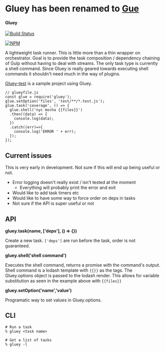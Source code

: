 Gluey has been renamed to [Gue](https://github.com/skarfacegc/Gue)
==



#### Gluey

[![Build Status](https://travis-ci.org/skarfacegc/Gluey.svg?branch=master)](https://travis-ci.org/skarfacegc/Gluey)

[![NPM](https://nodei.co/npm/gluey.png?downloads=true)](https://nodei.co/npm/gluey/)

A lightweight task runner.  This is little more than a thin wrapper on orchestrator.  Goal is to provide the task composition / dependency chaining of Gulp without having to deal with streams. The only task type is currently a shell command.  Since Gluey is really geared towards executing shell commands it shouldn't need much in the way of plugins.


[Gluey-test](https://github.com/skarfacegc/Gluey-test) is a sample project using Gluey.


    // glueyfile.js
    const glue = require('gluey');
    glue.setOption('files', 'test/**/*.test.js');
    glue.task('coverage', () => {
      glue.shell('nyc mocha {{files}}')
      .then((data) => {
        console.log(data);
      })
      .catch((err)=>{
        console.log('ERROR ' + err);
      });
    });

Current issues
--
This is very early in development.  Not sure if this will end up being useful or not.

- Error logging doesn't really exist / isn't tested at the moment
  - Everything will probably print the error and exit
- Would like to add task timers etc
- Would like to have some way to force order on deps in tasks
- Not sure if the API is super useful or not



API
--
**gluey.task(name, ['deps'], () => {})**

Create a new task.  `['deps']` are run before the task, order is not guaranteed.

**gluey.shell('shell command')**

Executes the shell command, returns a promise with the command's output.  
Shell command is a lodash template with `{{}}` as the tags.  The Gluey.options object is passed
to the lodash render.  This allows for variable substitution as seen in the example above with `{{files}}`



**gluey.setOption('name','value')**

Programatic way to set values in Gluey.options.

CLI
--
    # Run a task
    % gluey <task name>

    # Get a list of tasks
    % gluey -l
